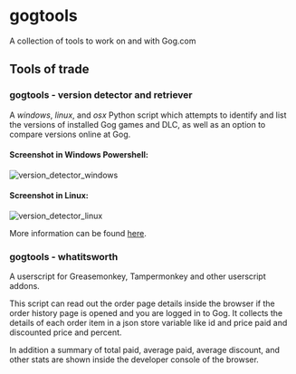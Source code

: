 # gogtools
A collection of tools to work on and with Gog.com

## Tools of trade

### gogtools - version detector and retriever
A *windows*, *linux*, and *osx* Python script which attempts to identify and list the versions of installed Gog games and DLC, as well as an option to compare versions online at Gog.

#### Screenshot in Windows Powershell:
![version_detector_windows](https://github.com/jrie/gogtools/assets/5701785/0a18b287-5b09-464c-a3eb-01e3f96c3ac2)

#### Screenshot in Linux:
![version_detector_linux](https://github.com/user-attachments/assets/d79b928d-2f4a-4830-ad17-05f2c1a7ce75)


More information can be found [here](version-detector-retriever.md).

### gogtools - whatitsworth
A userscript for Greasemonkey, Tampermonkey and other userscript addons.

This script can read out the order page details inside the browser if the order history page is opened and you are logged in to Gog. It collects the details of each order item in a json store variable like id and price paid and discounted price and percent.

In addition a summary of total paid, average paid, average discount, and other stats are shown inside the developer console of the browser.
